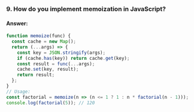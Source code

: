 

### **9. How do you implement memoization in JavaScript?**

#### **Answer:**

```javascript
function memoize(func) {
  const cache = new Map();
  return (...args) => {
    const key = JSON.stringify(args);
    if (cache.has(key)) return cache.get(key);
    const result = func(...args);
    cache.set(key, result);
    return result;
  };
}
// Usage:
const factorial = memoize(n => (n <= 1 ? 1 : n * factorial(n - 1)));
console.log(factorial(5)); // 120

